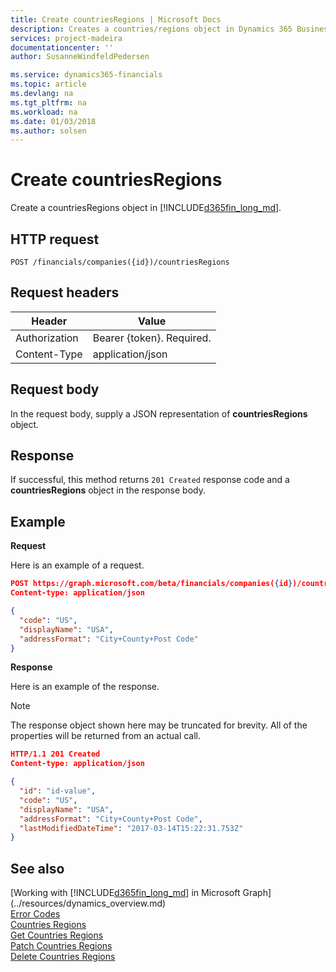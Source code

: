 ```yaml
---
title: Create countriesRegions | Microsoft Docs
description: Creates a countries/regions object in Dynamics 365 Business Central.
services: project-madeira
documentationcenter: ''
author: SusanneWindfeldPedersen

ms.service: dynamics365-financials
ms.topic: article
ms.devlang: na
ms.tgt_pltfrm: na
ms.workload: na
ms.date: 01/03/2018
ms.author: solsen
---
```


# Create countriesRegions
Create a countriesRegions object in [!INCLUDE[d365fin_long_md](../../includes/d365fin_long_md.md)].

## HTTP request
```
POST /financials/companies({id})/countriesRegions
```
## Request headers
|Header|Value|
|------|-----|
|Authorization  |Bearer {token}. Required. |
|Content-Type  |application/json   |

## Request body
In the request body, supply a JSON representation of **countriesRegions** object.

## Response
If successful, this method returns ```201 Created``` response code and a **countriesRegions** object in the response body.

## Example

**Request**

Here is an example of a request.

```json
POST https://graph.microsoft.com/beta/financials/companies({id})/countriesRegions
Content-type: application/json

{
  "code": "US",
  "displayName": "USA",
  "addressFormat": "City+County+Post Code"
}
```

**Response**

Here is an example of the response. 

> [!NOTE]  
> The response object shown here may be truncated for brevity. All of the properties will be returned from an actual call.

```json
HTTP/1.1 201 Created
Content-type: application/json

{
  "id": "id-value",
  "code": "US",
  "displayName": "USA",
  "addressFormat": "City+County+Post Code",
  "lastModifiedDateTime": "2017-03-14T15:22:31.753Z"
}

```

## See also
[Working with [!INCLUDE[d365fin_long_md](../../includes/d365fin_long_md.md)] in Microsoft Graph](../resources/dynamics_overview.md)  
[Error Codes](../dynamics_error_codes.md)  
[Countries Regions](../resources/dynamics_countriesregions.md)  
[Get Countries Regions](dynamics_countriesregions_get.md)  
[Patch Countries Regions](dynamics_countriesregions_update.md)  
[Delete Countries Regions](dynamics_countriesregions_delete.md)  
